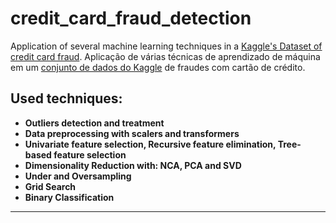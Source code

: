 # credit_card_fraud_detection
Application of several machine learning techniques in a [Kaggle's Dataset of credit card fraud](https://www.kaggle.com/mlg-ulb/creditcardfraud "Kaggle's Dataset"). Aplicação de várias técnicas de aprendizado de máquina em um [conjunto de dados do Kaggle](https://www.kaggle.com/mlg-ulb/creditcardfraud "Dados do Kaggle") de fraudes com cartão de crédito.

## Used techniques:

* **Outliers detection and treatment**
* **Data preprocessing with scalers and transformers**
* **Univariate feature selection, Recursive feature elimination, Tree-based feature selection**
* **Dimensionality Reduction with: NCA, PCA and SVD**
* **Under and Oversampling**
* **Grid Search**
* **Binary Classification**

---
